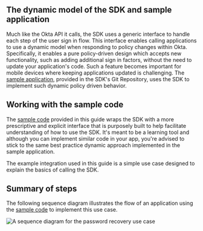 ## The dynamic model of the SDK and sample application

Much like the Okta API it calls, the SDK uses a generic interface to handle
each step of the user sign in flow. This interface enables calling applications
to use a dynamic model when responding to policy changes within Okta. Specifically,
it enables a pure policy-driven design which accepts new functionality,
such as adding additional sign in factors, without the need to update your
application's code. Such a feature becomes important for mobile devices where
keeping applications updated is challenging. The
[sample application](/docs/guides/oie-embedded-sdk-run-sample/ios/main/),
provided in the SDK's Git Repository, uses the SDK to implement such dynamic policy
driven behavior.

## Working with the sample code

The
[sample code](https://github.com/okta/okta-idx-swift/tree/master/Samples/Signin%20Samples)
provided in this guide wraps the SDK with a more prescriptive and explicit interface
that is purposely built to help facilitate understanding of how to use the SDK.
It's meant to be a learning tool and although you can implement similar code in your
app, you're advised to stick to the same best practice dynamic approach implemented
in the sample application.

The example integration used in this guide is a simple use case designed to
explain the basics of calling the SDK.

## Summary of steps

The following sequence diagram illustrates the flow of an application using the
[sample code](#sample-code) to implement this use case.

<div class="common-image-format">

![A sequence diagram for the password recovery use case](/img/oie-embedded-sdk/oie-embedded-sdk-use-case-swift-pwd-recovery.png)

</div>
